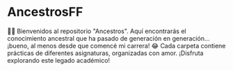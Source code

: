 # AncestrosFF
👵👴 Bienvenidos al repositorio "Ancestros". Aquí encontrarás el conocimiento ancestral que ha pasado de generación en generación... ¡bueno, al menos desde que comencé mi carrera! 😂  Cada carpeta contiene prácticas de diferentes asignaturas, organizadas con amor. ¡Disfruta explorando este legado académico!
